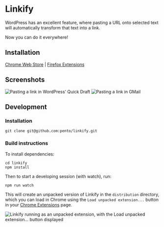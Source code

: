 # Linkify

WordPress has an excellent feature, where pasting a URL onto selected text will automatically transform that text into a link.

Now you can do it everywhere!

## Installation

[Chrome Web Store](https://chrome.google.com/webstore/detail/linkify/bkkgikibkmalecfagnebbhbacnbhckmh) | [Firefox Extensions](https://addons.mozilla.org/en-US/firefox/addon/linkify-magic-links/)

## Screenshots

![Pasting a link in WordPress' Quick Draft](assets/screenshots/1.png) ![Pasting a link in GMail](assets/screenshots/2.png)

## Development

### Installation

    git clone git@github.com:pento/linkify.git

### Build instructions

To install dependencies:

    cd linkify
    npm install

Then to start a developing session (with watch), run:

    npm run watch

This will create an unpacked version of Linkify in the `distribution` directory, which you can load in Chrome using the `Load unpacked extension...` button in your [Chrome Extensions](chrome://extensions/) page.

![Linkify running as an unpacked extension, with the `Load unpacked extension...` button displayed](assets/screenshots/load-chrome-extension.png)
